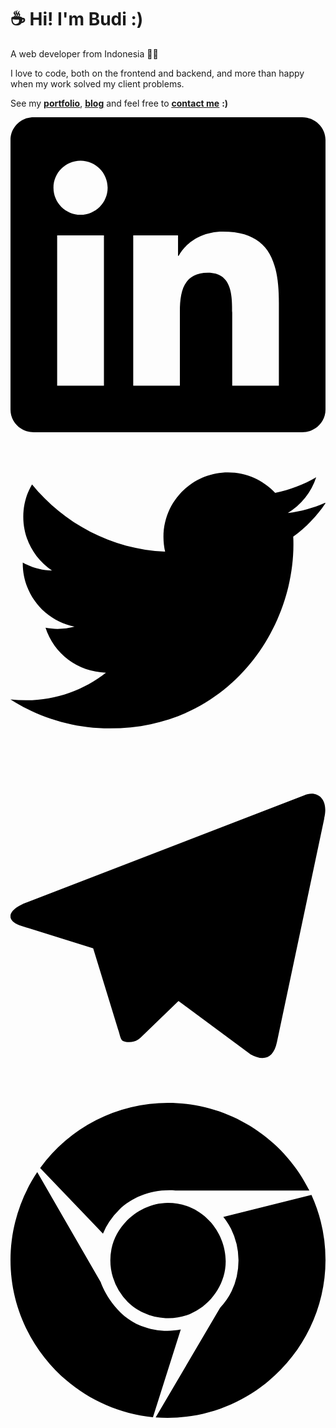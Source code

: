 # ☕ Hi! I'm Budi :)

A web developer from Indonesia 👨‍💻

I love to code, both on the frontend and backend, and more than happy when my work solved my client problems.

See my <ins>**[portfolio](https://budidev.com/dev/ "budi's dev/project")**</ins>,
<ins>**[blog](https://budidev.com/posts/ "budi's blog")**</ins> and feel free to <ins>**[contact me](https://budidev.com/about/#contact "budi's contact")**</ins> **:)**

<a href="https://linkedin.com/in/budimanfajarf" target="_blank" title="linkedin">
<svg role="img" viewBox="0 0 24 24" xmlns="http://www.w3.org/2000/svg"><path d="M20.447 20.452h-3.554v-5.569c0-1.328-.027-3.037-1.852-3.037-1.853 0-2.136 1.445-2.136 2.939v5.667H9.351V9h3.414v1.561h.046c.477-.9 1.637-1.85 3.37-1.85 3.601 0 4.267 2.37 4.267 5.455v6.286zM5.337 7.433c-1.144 0-2.063-.926-2.063-2.065 0-1.138.92-2.063 2.063-2.063 1.14 0 2.064.925 2.064 2.063 0 1.139-.925 2.065-2.064 2.065zm1.782 13.019H3.555V9h3.564v11.452zM22.225 0H1.771C.792 0 0 .774 0 1.729v20.542C0 23.227.792 24 1.771 24h20.451C23.2 24 24 23.227 24 22.271V1.729C24 .774 23.2 0 22.222 0h.003z"/></svg>
</a> &nbsp;
<a href="https://twitter.com/budimanfajarf" target="_blank" title="twitter">
<svg role="img" viewBox="0 0 24 24" xmlns="http://www.w3.org/2000/svg"><path d="M23.954 4.569c-.885.389-1.83.654-2.825.775 1.014-.611 1.794-1.574 2.163-2.723-.951.555-2.005.959-3.127 1.184-.896-.959-2.173-1.559-3.591-1.559-2.717 0-4.92 2.203-4.92 4.917 0 .39.045.765.127 1.124C7.691 8.094 4.066 6.13 1.64 3.161c-.427.722-.666 1.561-.666 2.475 0 1.71.87 3.213 2.188 4.096-.807-.026-1.566-.248-2.228-.616v.061c0 2.385 1.693 4.374 3.946 4.827-.413.111-.849.171-1.296.171-.314 0-.615-.03-.916-.086.631 1.953 2.445 3.377 4.604 3.417-1.68 1.319-3.809 2.105-6.102 2.105-.39 0-.779-.023-1.17-.067 2.189 1.394 4.768 2.209 7.557 2.209 9.054 0 13.999-7.496 13.999-13.986 0-.209 0-.42-.015-.63.961-.689 1.8-1.56 2.46-2.548l-.047-.02z"/></svg>
</a> &nbsp;
<a href="https://t.me/budimanfajarf" target="_blank" title="telegram">
<svg role="img" xmlns="http://www.w3.org/2000/svg" viewBox="0 0 24 24"><path d="M23.91 3.79L20.3 20.84c-.25 1.21-.98 1.5-2 .94l-5.5-4.07-2.66 2.57c-.3.3-.55.56-1.1.56-.72 0-.6-.27-.84-.95L6.3 13.7l-5.45-1.7c-1.18-.35-1.19-1.16.26-1.75l21.26-8.2c.97-.43 1.9.24 1.53 1.73z"/></svg>
</a> &nbsp;
<a href="https://budidev.com" target="_blank" title="website">

<svg role="img" viewBox="0 0 24 24" xmlns="http://www.w3.org/2000/svg"><path d="M16.214 8.69l6.715-1.679A12.027 12.027 0 0 1 24 11.972C24 18.57 18.569 24 11.968 24c-.302 0-.605-.011-.907-.034l4.905-8.347c.356-.376.655-.803.881-1.271a5.451 5.451 0 0 0-.043-4.748 5.156 5.156 0 0 0-.59-.91zm-3.24 8.575l-2.121 6.682C4.738 23.345 0 18.14 0 11.977 0 9.592.709 7.26 2.038 5.279l4.834 8.377c.18.539 1.119 2.581 3.067 3.327.998.382 2.041.481 3.035.282zM11.973 7.62c-2.006.019-3.878 1.544-4.281 3.512a4.478 4.478 0 0 0 1.237 4.032c1.214 1.186 3.14 1.578 4.734.927 1.408-.576 2.47-1.927 2.691-3.431.272-1.856-.788-3.832-2.495-4.629a4.413 4.413 0 0 0-1.886-.411zM7.046 9.962L2.259 4.963A12.043 12.043 0 0 1 11.997 0c4.56 0 8.744 2.592 10.774 6.675H12.558c-1.811-.125-3.288.52-4.265 1.453a5.345 5.345 0 0 0-1.247 1.834z"/></svg>
</a> &nbsp;


<!--
### Hi there 👋

**budimanfajarf/budimanfajarf** is a ✨ _special_ ✨ repository because its `README.md` (this file) appears on your GitHub profile.

Here are some ideas to get you started:

- 🔭 I’m currently working on ...
- 🌱 I’m currently learning ...
- 👯 I’m looking to collaborate on ...
- 🤔 I’m looking for help with ...
- 💬 Ask me about ...
- 📫 How to reach me: ...
- 😄 Pronouns: ...
- ⚡ Fun fact: ...
-->
